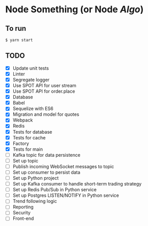 # Node Something (or Node _Algo_)

## To run

    $ yarn start

## TODO

-   [x] Update unit tests
-   [x] Linter
-   [x] Segregate logger
-   [x] Use SPOT API for user stream
-   [x] Use SPOT API for order.place
-   [x] Database
-   [x] Babel
-   [x] Sequelize with ES6
-   [x] Migration and model for quotes
-   [x] Webpack
-   [x] Redis
-   [x] Tests for database
-   [x] Tests for cache
-   [x] Factory
-   [x] Tests for main
-   [ ] Kafka topic for data persistence
-   [ ] Set up topic
-   [ ] Publish incoming WebSocket messages to topic
-   [ ] Set up consumer to persist data
-   [ ] Set up Python project
-   [ ] Set up Kafka consumer to handle short-term trading strategy
-   [ ] Set up Redis Pub/Sub in Python service
-   [ ] Set up Postgres LISTEN/NOTIFY in Python service
-   [ ] Trend following logic
-   [ ] Reporting
-   [ ] Security
-   [ ] Front-end
